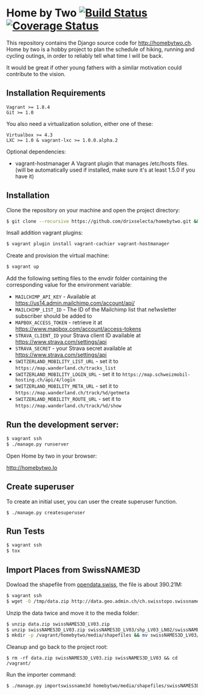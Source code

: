 # Home by Two  [![Build Status](https://travis-ci.org/HomebyTwo/homebytwo.svg?branch=master)](https://travis-ci.org/HomebyTwo/homebytwo) [![Coverage Status](https://coveralls.io/repos/github/HomebyTwo/homebytwo/badge.svg?branch=master)](https://coveralls.io/github/HomebyTwo/homebytwo?branch=master)

This repository contains the Django source code for http://homebytwo.ch.
Home by two is a hobby project to plan the schedule of hiking, running and cycling outings, in order to reliably tell what time I will be back.

It would be great if other young fathers with a similar motivation could contribute to the vision.


## Installation Requirements

```
Vagrant >= 1.8.4
Git >= 1.0
```

You also need a virtualization solution, either one of these:

```
Virtualbox >= 4.3
LXC >= 1.0 & vagrant-lxc >= 1.0.0.alpha.2
```

Optional dependencies:

- vagrant-hostmanager A Vagrant plugin that manages /etc/hosts files. (will be automatically used if installed, make sure it's at least 1.5.0 if you have it)



## Installation

Clone the repository on your machine and open the project directory:

```sh
$ git clone --recursive https://github.com/drixselecta/homebytwo.git && cd homebytwo
```

Insall addition vagrant plugins:

```sh
$ vagrant plugin install vagrant-cachier vagrant-hostmanager
```

Create and provision the virtual machine:

```sh
$ vagrant up
```

Add the following setting files to the envdir folder containing the corresponding value for the environment variable:
- `MAILCHIMP_API_KEY` - Available at https://us14.admin.mailchimp.com/account/api/
- `MAILCHIMP_LIST_ID` - The ID of the Mailchimp list that ne1wsletter subscriber should be added to
- `MAPBOX_ACCESS_TOKEN` - retrieve it at https://www.mapbox.com/account/access-tokens
- `STRAVA_CLIENT_ID` your Strava client ID available at https://www.strava.com/settings/api
- `STRAVA_SECRET` - your Strava secret available at https://www.strava.com/settings/api
- `SWITZERLAND_MOBILITY_LIST_URL` - set it to `https://map.wanderland.ch/tracks_list`
- `SWITZERLAND_MOBILITY_LOGIN_URL` - set it to `https://map.schweizmobil-hosting.ch/api/4/login`
- `SWITZERLAND_MOBILITY_META_URL` - set it to `https://map.wanderland.ch/track/%d/getmeta`
- `SWITZERLAND_MOBILITY_ROUTE_URL` - set it to `https://map.wanderland.ch/track/%d/show`


## Run the development server:

```sh
$ vagrant ssh
$ ./manage.py runserver
```

Open Home by two in your browser:

http://homebytwo.lo


## Create superuser

To create an initial user, you can user the create superuser function.

```
$ ./manage.py createsuperuser
```


## Run Tests

```sh
$ vagrant ssh
$ tox
```


## Import Places from SwissNAME3D

Dowload the shapefile from [opendata.swiss](https://opendata.swiss/en/dataset/swissnames3d-geografische-namen-der-landesvermessung), the file is about 390.21M:

```sh
$ vagrant ssh
$ wget -O /tmp/data.zip http://data.geo.admin.ch/ch.swisstopo.swissnames3d/data.zip && cd /tmp
```

Unzip the data twice and move it to the media folder:

```sh
$ unzip data.zip swissNAMES3D_LV03.zip
$ unzip swissNAMES3D_LV03.zip swissNAMES3D_LV03/shp_LV03_LN02/swissNAMES3D_PKT.*
$ mkdir -p /vagrant/homebytwo/media/shapefiles && mv swissNAMES3D_LV03/shp_LV03_LN02/swissNAMES3D_PKT.* /vagrant/homebytwo/media/shapefiles/
```

Cleanup and go back to the project root:

```
$ rm -rf data.zip swissNAMES3D_LV03.zip swissNAMES3D_LV03 && cd /vagrant/
```

Run the importer command:

```sh
$ ./manage.py importswissname3d homebytwo/media/shapefiles/swissNAMES3D_PKT.shp
```